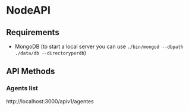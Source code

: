 # NodeAPI

## Requirements

* MongoDB (to start a local server you can use `./bin/mongod --dbpath ./data/db --directoryperdb`)

## API Methods

### Agents list

http://localhost:3000/apiv1/agentes

